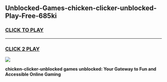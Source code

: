 
## Unblocked-Games-chicken-clicker-unblocked-Play-Free-685ki
<h3>
<a href="https://premium76.site?title=chicken-clicker-unblocked&ref=19M">CLICK TO PLAY</a></h3>
<hr>

<h3>
<a href="https://premium76.site?title=chicken-clicker-unblocked&ref=19M">CLICK 2 PLAY</a>
  
</h3>

<a href="https://premium76.site?title=chicken-clicker-unblocked&ref=19M"><img src="https://clearcache.store/games.png"></a>


**chicken-clicker-unblocked games unblocked: Your Gateway to Fun and Accessible Online Gaming**
